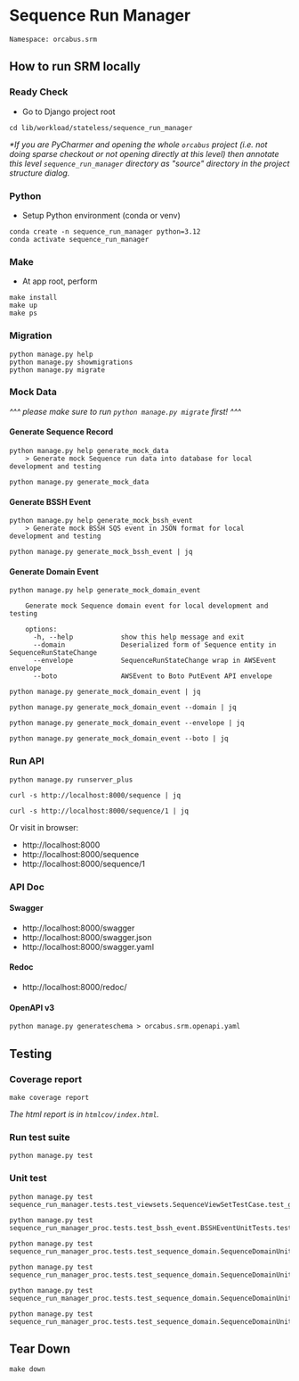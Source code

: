 # Sequence Run Manager

```
Namespace: orcabus.srm
```

## How to run SRM locally

### Ready Check

- Go to Django project root
```
cd lib/workload/stateless/sequence_run_manager
```
_*If you are PyCharmer and opening the whole `orcabus` project (i.e. not doing sparse checkout or not opening directly at this level) then annotate this level `sequence_run_manager` directory as "source" directory in the project structure dialog._

### Python

- Setup Python environment (conda or venv)
```
conda create -n sequence_run_manager python=3.12
conda activate sequence_run_manager
```

### Make

- At app root, perform
```
make install
make up
make ps
```

### Migration

```
python manage.py help
python manage.py showmigrations
python manage.py migrate
```

### Mock Data

_^^^ please make sure to run `python manage.py migrate` first! ^^^_

#### Generate Sequence Record

```
python manage.py help generate_mock_data
    > Generate mock Sequence run data into database for local development and testing
```

```
python manage.py generate_mock_data
```

#### Generate BSSH Event

```
python manage.py help generate_mock_bssh_event
    > Generate mock BSSH SQS event in JSON format for local development and testing
```

```
python manage.py generate_mock_bssh_event | jq
```

#### Generate Domain Event

```
python manage.py help generate_mock_domain_event

    Generate mock Sequence domain event for local development and testing
    
    options:
      -h, --help            show this help message and exit
      --domain              Deserialized form of Sequence entity in SequenceRunStateChange
      --envelope            SequenceRunStateChange wrap in AWSEvent envelope
      --boto                AWSEvent to Boto PutEvent API envelope
```

```
python manage.py generate_mock_domain_event | jq
```

```
python manage.py generate_mock_domain_event --domain | jq
```

```
python manage.py generate_mock_domain_event --envelope | jq
```

```
python manage.py generate_mock_domain_event --boto | jq
```

### Run API

```
python manage.py runserver_plus
```

```
curl -s http://localhost:8000/sequence | jq
```

```
curl -s http://localhost:8000/sequence/1 | jq
```

Or visit in browser:
- http://localhost:8000
- http://localhost:8000/sequence
- http://localhost:8000/sequence/1

### API Doc

#### Swagger

- http://localhost:8000/swagger
- http://localhost:8000/swagger.json
- http://localhost:8000/swagger.yaml

#### Redoc

- http://localhost:8000/redoc/

#### OpenAPI v3

```
python manage.py generateschema > orcabus.srm.openapi.yaml
```

## Testing

### Coverage report

```
make coverage report
```

_The html report is in `htmlcov/index.html`._

### Run test suite

```
python manage.py test
```

### Unit test

```
python manage.py test sequence_run_manager.tests.test_viewsets.SequenceViewSetTestCase.test_get_api
```

```
python manage.py test sequence_run_manager_proc.tests.test_bssh_event.BSSHEventUnitTests.test_sqs_handler
```

```
python manage.py test sequence_run_manager_proc.tests.test_sequence_domain.SequenceDomainUnitTests.test_marshall
```

```
python manage.py test sequence_run_manager_proc.tests.test_sequence_domain.SequenceDomainUnitTests.test_unmarshall
```

```
python manage.py test sequence_run_manager_proc.tests.test_sequence_domain.SequenceDomainUnitTests.test_aws_event_serde
```

```
python manage.py test sequence_run_manager_proc.tests.test_sequence_domain.SequenceDomainUnitTests.test_put_events_request_entry
```

## Tear Down

```
make down
```
